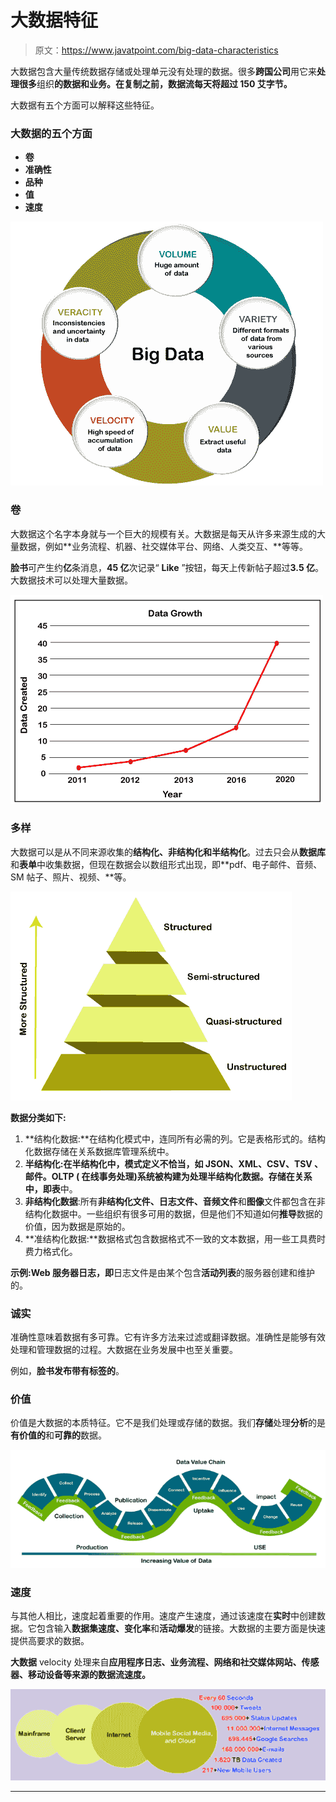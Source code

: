 # 大数据特征

> 原文：<https://www.javatpoint.com/big-data-characteristics>

大数据包含大量传统数据存储或处理单元没有处理的数据。很多**跨国公司**用它来**处理很多**组织**的数据和业务。在复制之前，数据流每天将超过 **150 艾字节**。**

大数据有五个方面可以解释这些特征。

### 大数据的五个方面

*   **卷**
*   **准确性**
*   **品种**
*   **值**
*   **速度**

![Big Data Characteristics](img/29e2d73cd36a14b2b7b3ad2f36e54526.png)

### 卷

大数据这个名字本身就与一个巨大的规模有关。大数据是每天从许多来源生成的大量数据，例如**业务流程、机器、社交媒体平台、网络、人类交互、**等等。

**脸书**可产生约**亿**条消息，**45 亿**次记录“ **Like** ”按钮，每天上传新帖子超过**3.5 亿**。大数据技术可以处理大量数据。

![Big Data Characteristics](img/78133987a5fdbb6ec89ac98bca0c7029.png)

### 多样

大数据可以是从不同来源收集的**结构化、非结构化和半结构化**。过去只会从**数据库**和**表单**中收集数据，但现在数据会以数组形式出现，即**pdf、电子邮件、音频、SM 帖子、照片、视频、**等。

![Big Data Characteristics](img/5b6c6239da07b0da5b13c9897df5e3fd.png)

**数据分类如下:**

1.  **结构化数据:**在结构化模式中，连同所有必需的列。它是表格形式的。结构化数据存储在关系数据库管理系统中。
2.  **半结构化:**在半结构化中，模式定义不恰当，如 **JSON、XML、CSV、TSV** 、**邮件**。OLTP ( **在线事务处理**)系统被构建为处理半结构化数据。存储在关系中，即**表**中。
3.  **非结构化数据**:所有**非结构化文件、日志文件、音频文件**和**图像**文件都包含在非结构化数据中。一些组织有很多可用的数据，但是他们不知道如何**推导**数据的价值，因为数据是原始的。
4.  **准结构化数据:**数据格式包含数据格式不一致的文本数据，用一些工具费时费力格式化。

**示例:Web 服务器日志，即**日志文件是由某个包含**活动列表**的服务器创建和维护的。

### 诚实

准确性意味着数据有多可靠。它有许多方法来过滤或翻译数据。准确性是能够有效处理和管理数据的过程。大数据在业务发展中也至关重要。

例如，**脸书发布带有标签的**。

### 价值

价值是大数据的本质特征。它不是我们处理或存储的数据。我们**存储**处理**分析**的是**有价值的**和**可靠的**数据。

![Big Data Characteristics](img/99a5fcaa17b343342e085668ca659838.png)

### 速度

与其他人相比，速度起着重要的作用。速度产生速度，通过该速度在**实时**中创建数据。它包含输入**数据集速度、变化率**和**活动爆发**的链接。大数据的主要方面是快速提供高要求的数据。

**大数据** velocity 处理来自**应用程序日志、业务流程、网络和社交媒体网站、传感器、移动设备等来源的数据流速度。**

![Big Data Characteristics](img/7ae705a5705691e86317297604d51ed4.png)

* * *